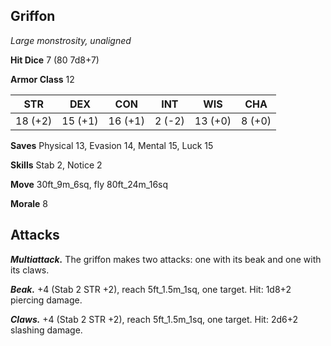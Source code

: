 ## Griffon

*Large monstrosity, unaligned*

**Hit Dice** 7 (80 7d8+7)

**Armor Class** 12

| STR     | DEX     | CON     | INT     | WIS     | CHA     |
|---------|---------|---------|---------|---------|---------|
| 18 (+2) | 15 (+1) | 16 (+1) |  2 (-2) | 13 (+0) |  8 (+0) |

**Saves** Physical 13, Evasion 14, Mental 15, Luck 15

**Skills** Stab 2, Notice 2

**Move** 30ft_9m_6sq, fly 80ft_24m_16sq

**Morale** 8

## Attacks

***Multiattack.*** The griffon makes two attacks: one with its beak and one with its claws.

***Beak.*** +4 (Stab 2 STR +2), reach 5ft_1.5m_1sq, one target. Hit: 1d8+2 piercing damage.

***Claws.*** +4 (Stab 2 STR +2), reach 5ft_1.5m_1sq, one target. Hit: 2d6+2 slashing damage.

